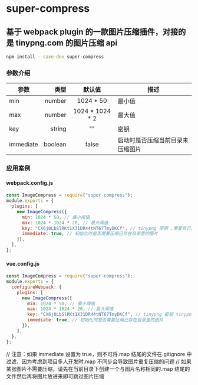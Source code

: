 # super-compress

## 基于 webpack plugin 的一款图片压缩插件，对接的是 tinypng.com 的图片压缩 api

```bash
npm install --save-dev super-compress

```

### 参数介绍

| 参数      |    类型 |      默认值       | 描述                             |
| --------- | ------: | :---------------: | -------------------------------- |
| min       |  number |    1024 \* 50     | 最小值                           |
| max       |  number | 1024 \* 1024 \* 2 | 最大值                           |
| key       |  string |        ""         | 密钥                             |
| immediate | boolean |       false       | 启动时是否压缩当前目录未压缩图片 |

### 应用案例

#### webpack.config.js

```js
const ImageCompress = require("super-compress");
module.exports = {
  plugins: [
    new ImageCompress({
      min: 1024 * 50, // 最小阈值
      max: 1024 * 1024 * 20, // 最大阈值
      key: "CX6j0LbSlRKt1X31DR44tNT67TmyDKCf", // tinypng 密钥 ,需要自己在tinypng.com中去申请密钥
      immediate: true, // 初始化时是否需要压缩已存在目录里的图片
    }),
  ],
};
```

#### vue.config.js

```js
const ImageCompress = require("super-compress");
module.exports = {
  configureWebpack: {
    plugins: [
      new ImageCompress({
        min: 1024 * 50, // 最小阈值
        max: 1024 * 1024 * 20, // 最大阈值
        key: "CX6j0LbSlRKt1X31DR44tNT67TmyDKCf", // tinypng 密钥 tinypng.com 获取
        immediate: true, // 初始化时是否需要压缩已存在目录里的图片
      }),
    ],
  },
};
```

// 注意：如果 immediate 设置为 true，则不可将.map 结尾的文件在.gitignore 中过滤，因为考虑到项目多人开发时.map 不同步会导致图片重复压缩的问题
// 如果某张图片不需要压缩，请先在当前目录下创建一个与图片名称相同的.map 结尾的文件然后再将图片放进来即可跳过图片压缩

